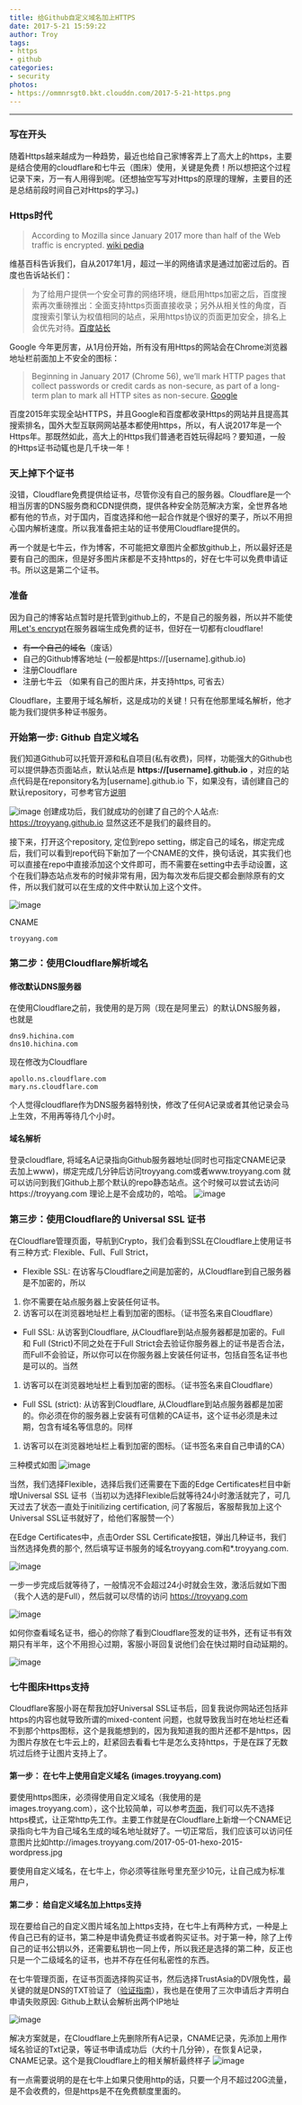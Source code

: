 ```yaml
---
title: 给Github自定义域名加上HTTPS
date: 2017-5-21 15:59:22
author: Troy
tags:
- https
- github
categories:
- security
photos: 
- https://ommnrsgt0.bkt.clouddn.com/2017-5-21-https.png
---
```

***
 
### 写在开头
随着Https越来越成为一种趋势，最近也给自己家博客弄上了高大上的https，主要是结合使用的cloudflare和七牛云（图床）使用，关键是免费！所以想把这个过程记录下来，万一有人用得到呢。(还想抽空写写对Https的原理的理解，主要目的还是总结前段时间自己对Https的学习。)

### Https时代
>According to Mozilla since January 2017 more than half of the Web traffic is encrypted. [wiki pedia](https://en.wikipedia.org/wiki/HTTPS) 

维基百科告诉我们，自从2017年1月，超过一半的网络请求是通过加密过后的。百度也告诉站长们：
> 为了给用户提供一个安全可靠的网络环境，继启用https加密之后，百度搜索再次重磅推出：全面支持https页面直接收录；另外从相关性的角度，百度搜索引擎认为权值相同的站点，采用https协议的页面更加安全，排名上会优先对待。[百度站长](http://zhanzhang.baidu.com/wiki/392)

Google 今年更厉害，从1月份开始，所有没有用Https的网站会在Chrome浏览器地址栏前面加上不安全的图标：
>Beginning in January 2017 (Chrome 56), we’ll mark HTTP pages that collect passwords or credit cards as non-secure, as part of a long-term plan to mark all HTTP sites as non-secure. [Google](https://security.googleblog.com/2016/09/moving-towards-more-secure-web.html)

百度2015年实现全站HTTPS，并且Google和百度都收录Https的网站并且提高其搜索排名，国外大型互联网网站基本都使用https，所以，有人说2017年是一个Https年。那既然如此，高大上的Https我们普通老百姓玩得起吗？要知道，一般的Https证书动辄也是几千块一年！

### 天上掉下个证书
没错，Cloudflare免费提供给证书，尽管你没有自己的服务器。Cloudflare是一个相当厉害的DNS服务商和CDN提供商，提供各种安全防范解决方案，全世界各地都有他的节点，对于国内，百度选择和他一起合作就是个很好的栗子，所以不用担心国内解析速度。所以我准备把主站的证书使用Cloudflare提供的。

再一个就是七牛云，作为博客，不可能把文章图片全都放github上，所以最好还是要有自己的图床，但是好多图片床都是不支持https的，好在七牛可以免费申请证书。所以这是第二个证书。

### 准备
因为自己的博客站点暂时是托管到github上的，不是自己的服务器，所以并不能使用[Let's encrypt](https://letsencrypt.org/)在服务器端生成免费的证书，但好在一切都有cloudflare!

- ~~有一个自己的域名~~（废话）
- 自己的Github博客地址 (一般都是https://[username].github.io)
- 注册Cloudflare
- 注册七牛云 （如果有自己的图片床，并支持https, 可省去）

Cloudflare，主要用于域名解析，这是成功的关键！只有在他那里域名解析，他才能为我们提供多种证书服务。

### 开始第一步: Github 自定义域名
我们知道Github可以托管开源和私自项目(私有收费)，同样，功能强大的Github也可以提供静态页面站点，默认站点是 **https://[username].github.io** ，对应的站点代码是在reponsitory名为[username].github.io 下，如果没有，请创建自己的默认repository，可参考官方[说明](https://pages.github.com/)

![image](https://ommnrsgt0.bkt.clouddn.com/2017-5-21-https-github-home.png)
创建成功后，我们就成功的创建了自己的个人站点: https://troyyang.github.io 显然这还不是我们的最终目的。

接下来，打开这个repository, 定位到repo setting，绑定自己的域名，绑定完成后，我们可以看到repo代码下新加了一个CNAME的文件，换句话说，其实我们也可以直接在repo中直接添加这个文件即可，而不需要在setting中去手动设置，这个在我们静态站点发布的时候非常有用，因为每次发布后提交都会删除原有的文件，所以我们就可以在生成的文件中默认加上这个文件。

![image](https://ommnrsgt0.bkt.clouddn.com/2017-5-21-https-github-home-customdomain.png)

CNAME
```
troyyang.com
```

### 第二步：使用Cloudflare解析域名
#### 修改默认DNS服务器
在使用Cloudflare之前，我使用的是万网（现在是阿里云）的默认DNS服务器，也就是
```
dns9.hichina.com
dns10.hichina.com
```
现在修改为Cloudflare
```
apollo.ns.cloudflare.com
mary.ns.cloudflare.com
```
个人觉得cloudflare作为DNS服务器特别快，修改了任何A记录或者其他记录会马上生效，不用再等待几个小时。
#### 域名解析
登录cloudflare, 将域名A记录指向Github服务器地址(同时也可指定CNAME记录去加上www)，绑定完成几分钟后访问troyyang.com或者www.troyyang.com 就可以访问到我们Github上那个默认的repo静态站点。这个时候可以尝试去访问https://troyyang.com 理论上是不会成功的，哈哈。
![image](https://ommnrsgt0.bkt.clouddn.com/2017-5-21-dns-cloudflare.png)

### 第三步：使用Cloudflare的 Universal SSL 证书
在Cloudflare管理页面，导航到Crypto，我们会看到SSL在Cloudflare上使用证书有三种方式: Flexible、Full、Full Strict，
- Flexible SSL: 在访客与Cloudflare之间是加密的，从Cloudflare到自己服务器是不加密的，所以
1. 你不需要在站点服务器上安装任何证书。
2. 访客可以在浏览器地址栏上看到加密的图标。（证书签名来自Cloudflare）
- Full SSL: 从访客到Cloudflare, 从Cloudflare到站点服务器都是加密的。Full 和 Full (Strict)不同之处在于Full Strict会去验证你服务器上的证书是否合法，而Full不会验证，所以你可以在你服务器上安装任何证书，包括自签名证书也是可以的。当然
1. 访客可以在浏览器地址栏上看到加密的图标。（证书签名来自Cloudflare）
- Full SSL (strict): 从访客到Cloudflare, 从Cloudflare到站点服务器都是加密的。你必须在你的服务器上安装有可信赖的CA证书，这个证书必须是未过期，包含有域名等信息的。同样
1. 访客可以在浏览器地址栏上看到加密的图标。（证书签名来自自己申请的CA）

三种模式如图
![image](https://ommnrsgt0.bkt.clouddn.com/2017-5-21-cloudflare-ssl.png)

当然，我们选择Flexible，选择后我们还需要在下面的Edge Certificates栏目中新增Universal SSL 证书（当初以为选择Flexible后就等待24小时激活就完了，可几天过去了状态一直处于initilizing certification, 问了客服后，客服帮我加上这个Universal SSL证书就好了，给他们客服赞一个）

在Edge Certificates中，点击Order SSL Certificate按钮，弹出几种证书，我们当然选择免费的那个, 然后填写证书服务的域名troyyang.com和*.troyyang.com.

![image](https://ommnrsgt0.bkt.clouddn.com/2017-5-21-cloudflare-universal-ssl.png)

一步一步完成后就等待了，一般情况不会超过24小时就会生效，激活后就如下图（我个人选的是Full），然后就可以尽情的访问 https://troyyang.com

![image](https://ommnrsgt0.bkt.clouddn.com/2017-5-21-cloudflare-universal-ssl-success.png)

如何你查看域名证书，细心的你除了看到Cloudflare签发的证书外，还有证书有效期只有半年，这个不用担心过期，客服小哥回复说他们会在快过期时自动延期的。

![image](https://ommnrsgt0.bkt.clouddn.com/2017-5-21-cloudflare-ssl-troyyang.png)

### 七牛图床Https支持
Cloudflare客服小哥在帮我加好Universal SSL证书后，回复我说你网站还包括非https的内容也就导致所谓的mixed-content 问题，也就导致我当时在地址栏还看不到那个https图标，这个是我能想到的，因为我知道我的图片还都不是https，因为图片存放在七牛云上的，赶紧回去看看七牛是怎么支持https，于是在踩了无数坑过后终于让图片支持上了。

#### 第一步： 在七牛上使用自定义域名 (images.troyyang.com)
要使用https图床，必须得使用自定义域名（我使用的是images.troyyang.com），这个比较简单，可以参考[页面](https://developer.qiniu.com/fusion/manual/1367/custom-domain-name-binding-process)，我们可以先不选择https模式，让正常http先工作。主要工作就是在Cloudflare上新增一个CNAME记录指向七牛为自己域名生成的域名地址就好了。一切正常后，我们应该可以访问任意图片比如http://images.troyyang.com/2017-05-01-hexo-2015-wordpress.jpg

要使用自定义域名，在七牛上，你必须等往账号里充至少10元，让自己成为标准用户，

#### 第二步： 给自定义域名加上https支持
现在要给自己的自定义图片域名加上https支持，在七牛上有两种方式，一种是上传自己已有的证书，第二种是申请免费证书或者购买证书。对于第一种，除了上传自己的证书公钥以外，还需要私钥也一同上传，所以我还是选择的第二种，反正也只是一个二级域名的证书，也并不存在任何私密性的东西。

在七牛管理页面，在证书页面选择购买证书，然后选择TrustAsia的DV限免性，最关键的就是DNS的TXT验证了（[验证指南](https://developer.qiniu.com/fusion/manual/1703/qiniu-free-certificate)），我也是在使用了三次申请后才弄明白申请失败原因: Github上默认会解析出两个IP地址

![image](https://ommnrsgt0.bkt.clouddn.com/2017-5-21-qiniu-dig.png)

解决方案就是，在Cloudflare上先删除所有A记录，CNAME记录，先添加上用作域名验证的Txt记录，等证书申请成功后（大约十几分钟），在恢复A记录，CNAME记录。这个是我Cloudflare上的相关解析最终样子
![image](https://ommnrsgt0.bkt.clouddn.com/2017-5-21-cloudflare-dns-all.png)

有一点需要说明的是在七牛上如果只使用http的话，只要一个月不超过20G流量，是不会收费的，但是https是不在免费额度里面的。 



